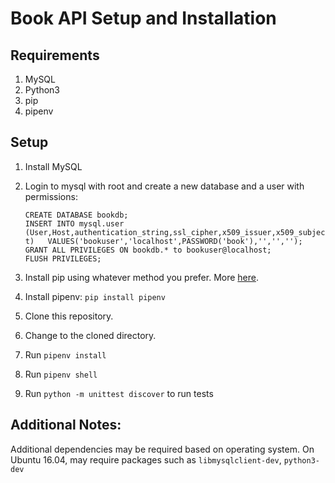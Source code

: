 # Book API Setup and Installation

## Requirements
1. MySQL
2. Python3
3. pip
4. pipenv

## Setup
1. Install MySQL
2. Login to mysql with root and create a new database and a user with permissions:
   
   `CREATE DATABASE bookdb;`  
   `INSERT INTO mysql.user (User,Host,authentication_string,ssl_cipher,x509_issuer,x509_subject)  
   VALUES('bookuser','localhost',PASSWORD('book'),'','','');`  
   `GRANT ALL PRIVILEGES ON bookdb.* to bookuser@localhost;`  
   `FLUSH PRIVILEGES;`
3. Install pip using whatever method you prefer. More [here](https://packaging.python.org/guides/installing-using-linux-tools/#installing-pip-setuptools-wheel-with-linux-package-managers).
4. Install pipenv: `pip install pipenv`
5. Clone this repository.
6. Change to the cloned directory.
7. Run `pipenv install`
8. Run `pipenv shell`
9. Run `python -m unittest discover` to run tests

## Additional Notes:
Additional dependencies may be required based on operating system.
On Ubuntu 16.04, may require packages such as `libmysqlclient-dev`, `python3-dev`